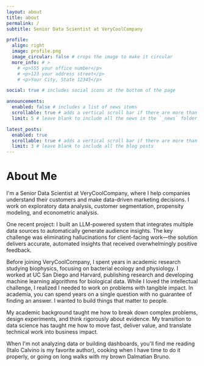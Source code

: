 ```yaml
---
layout: about
title: about
permalink: /
subtitle: Senior Data Scientist at VeryCoolCompany

profile:
  align: right
  image: profile.png
  image_circular: false # crops the image to make it circular
  more_info: # >
    # <p>555 your office number</p>
    # <p>123 your address street</p>
    # <p>Your City, State 12345</p>

social: true # includes social icons at the bottom of the page

announcements:
  enabled: false # includes a list of news items
  scrollable: true # adds a vertical scroll bar if there are more than 3 news items
  limit: 5 # leave blank to include all the news in the `_news` folder

latest_posts:
  enabled: true
  scrollable: true # adds a vertical scroll bar if there are more than 3 new posts items
  limit: 3 # leave blank to include all the blog posts
---
```


# About Me

I'm a Senior Data Scientist at VeryCoolCompany, where I help companies understand their customers and make data-driven marketing decisions. I work on exploratory data analysis, customer segmentation, propensity modeling, and econometric analysis.

One recent project: I built an LLM-powered system that integrates multiple data sources to automatically generate audience insights. The key challenge was eliminating hallucinations for client-facing work—the solution delivers accurate, automated insights that received overwhelmingly positive feedback.

Before joining VeryCoolCompany, I spent years in academic research studying biophysics, focusing on bacterial ecology and physiology. I worked at UC San Diego and Harvard, publishing research and developing machine learning algorithms for biological data. While I loved the intellectual challenge, I realized I needed to work on problems with tangible impact. In academia, you can spend years on a single question with no guarantee of finding an answer. I wanted to build things that matter to people.

My academic background taught me how to break down complex problems, design experiments, and think rigorously about evidence. My transition to data science has taught me how to move fast, deliver value, and translate technical work into business impact.

When I'm not analyzing data or building dashboards, you'll find me reading (Italo Calvino is my favorite author), cooking when I have time to do it properly, or going on long walks with my brown Dalmatian Bruno.

